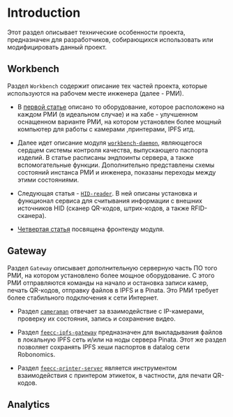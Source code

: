 # Introduction

Этот раздел описывает технические особенности проекта, предназначен для разработчиков, собирающихся использовать или
модифицировать данный проект.


## Workbench

Раздел `Workbench` содержит описание тех частей проекта, которые используются на рабочем месте инженера (далее - РМИ).

- В [первой статье](./workbench-and-components.md) описано то оборудование, которое расположено на каждом РМИ (в 
идеальном случае) и на хабе - улучшенном оснащенном варианте РМИ, на котором установлен более мощный компьютер для 
работы с камерами ,принтерами, IPFS итд.

- Далее идет описание модуля [`workbench-daemon`](./feecc-workbench-daemon.md), являющегося сердцем системы контроля 
качества, выпускающего паспорта изделий. В статье расписаны эндпоинты сервера, а также вспомогательные функции. 
Дополнительно представлены схемы состояний инстанса РМИ и инженера, показаны переходы между этими состояниями.

- Следующая статья - [`HID-reader`](./feecc-hid-reader-daemon.md). В ней описаны установка и функционал сервиса для 
считывания информации с внешних источников HID (сканер QR-кодов, штрих-кодов, а также RFID-сканера).

- [Четвертая статья](./feecc-workbench-frontend.md) посвящена фронтенду модуля. 

## Gateway

Раздел `Gateway` описывает дополнительную серверную часть ПО того РМИ, на котором установлено более мощное оборудование. 
С этого РМИ отправляются команды на начало и остановка записи камер, печать QR-кодов, отправку файлов в IPFS и в Pinata. 
Это РМИ требует более стабильного подключения к сети Интернет.

- Раздел [`cameraman`](./feecc-cameraman.md) отвечает за взаимодействие с IP-камерами, проверку их состояния, запись и 
сохранение видео.

- Раздел [`feecc-ipfs-gateway`](./feecc-ipfs-gateway.md) предназначен для выкладывания файлов в локальную IPFS сеть
и/или на ноды сервера Pinata. Этот же раздел позволяет сохранять IPFS хеши паспортов в datalog сети Robonomics.

- Раздел [`feecc-printer-server`](./feecc-printer-server.md) является инструментом взаимодействия с принтером этикеток,
в частности, для печати QR-кодов.

## Analytics
